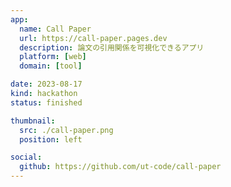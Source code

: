 ```yaml
---
app:
  name: Call Paper
  url: https://call-paper.pages.dev
  description: 論文の引用関係を可視化できるアプリ
  platform: [web]
  domain: [tool]

date: 2023-08-17
kind: hackathon
status: finished

thumbnail:
  src: ./call-paper.png
  position: left

social:
  github: https://github.com/ut-code/call-paper
---
```

